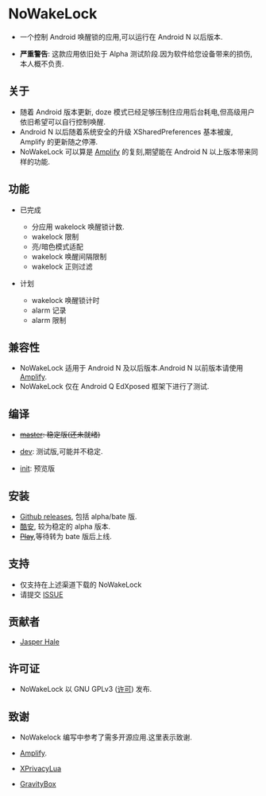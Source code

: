 # NoWakeLock

* 一个控制 Android 唤醒锁的应用,可以运行在 Android N 以后版本.

* **严重警告**: 这款应用依旧处于 Alpha 测试阶段.因为软件给您设备带来的损伤,本人概不负责.

## 关于

* 随着 Android 版本更新, doze 模式已经足够压制住应用后台耗电,但高级用户依旧希望可以自行控制唤醒.
* Android N 以后随着系统安全的升级 XSharedPreferences 基本被废, Amplify 的更新随之停滞.
* NoWakeLock 可以算是 [Amplify](https://github.com/mh0rst/Amplify) 的复刻,期望能在 Android N 以上版本带来同样的功能.

## 功能

* 已完成
  * 分应用 wakelock 唤醒锁计数.
  * wakelock 限制
  * 亮/暗色模式适配
  * wakelock 唤醒间隔限制
  * wakelock 正则过滤

* 计划
  * wakelock 唤醒锁计时
  * alarm 记录
  * alarm 限制

## 兼容性

* NoWakeLock 适用于 Android N 及以后版本.Android N 以前版本请使用 [Amplify](https://github.com/mh0rst/Amplify).
* NoWakeLock 仅在 Android Q EdXposed 框架下进行了测试.

## 编译

* ~~[master](https://github.com/Jasper-1024/NoWakeLock): 稳定版(还未就绪)~~

* [dev](https://github.com/Jasper-1024/NoWakeLock/tree/dev): 测试版,可能并不稳定.

* [init](https://github.com/Jasper-1024/NoWakeLock/tree/init): 预览版

## 安装

* [Github releases](https://github.com/Jasper-1024/NoWakeLock/releases), 包括 alpha/bate 版.
* [酷安](https://www.coolapk.com/apk/260112), 较为稳定的 alpha 版本.
* ~~[Play](none)~~,等待转为 bate 版后上线.

## 支持

* 仅支持在上述渠道下载的 NoWakeLock
* 请提交 [ISSUE](https://github.com/Jasper-1024/NoWakeLock/issues)

## 贡献者

* [Jasper Hale](https://github.com/Jasper-1024)

## 许可证

* NoWakeLock 以 GNU GPLv3 ([许可](https://github.com/Jasper-1024/NoWakeLock/blob/master/LICENSE)) 发布.

## 致谢

* NoWakelock 编写中参考了需多开源应用.这里表示致谢.

* [Amplify](https://github.com/mh0rst/Amplify).
* [XPrivacyLua](https://github.com/M66B/XPrivacyLua)
* [GravityBox](https://github.com/GravityBox/GravityBox)
